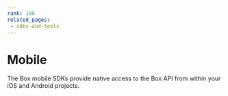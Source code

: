 ```yaml
---
rank: 180
related_pages:
 - sdks-and-tools
---
```


# Mobile

The Box mobile SDKs provide native access to the Box API from within your iOS
and Android projects.
